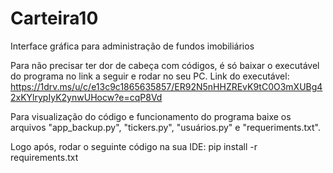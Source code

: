 # Carteira10
Interface gráfica para administração de fundos imobiliários

Para não precisar ter dor de cabeça com códigos, é só baixar o executável do programa no link a seguir e rodar no seu PC.
Link do executável: https://1drv.ms/u/c/e13c9c1865635857/ER92N5nHHZREvK9tC0O3mXUBg42xKYlrypIyK2ynwUHocw?e=cqP8Vd

Para visualização do código e funcionamento do programa baixe os arquivos "app_backup.py", "tickers.py", "usuários.py" e "requeriments.txt".

Logo após, rodar o seguinte código na sua IDE:
pip install -r requirements.txt
